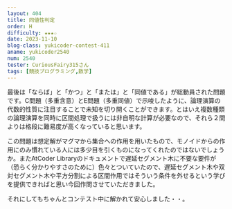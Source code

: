 ```yaml
---
layout: 404
title: 同値性判定
order: H
difficulty: ★★★☆
date: 2023-11-10
blog-class: yukicoder-contest-411
aname: yukicoder2540
num: 2540
tester: CuriousFairy315さん
tags: [競技プログラミング,数学]
---
```


<p>
最後は「ならば」と「かつ」と「または」と「同値である」が総動員された問題です。C問題（多重含意）とE問題（多重同値）で示唆したように、論理演算の代数的性質に注目することで未知を切り開くことができます。とはいえ複数種類の論理演算を同時に区間処理で扱うには非自明な計算が必要なので、それら２問よりは格段に難易度が高くなっていると思います。
</p>
<p>
この問題は想定解がマグマから集合への作用を用いたもので、モノイドからの作用にのみ慣れている人には多少目を引くものになってくれたのではないでしょうか。またAtCoder Libraryのドキュメントで遅延セグメント木に不要な要件が（恐らく分かりやすさのために）色々とついていたので、遅延セグメント木や双対セグメント木や平方分割による区間作用ではそういう条件を外せるという学びを提供できればと思い今回作問させていただきました。
</p>
<p>
それにしてもちゃんとコンテスト中に解かれて安心しました・・。
</p>
